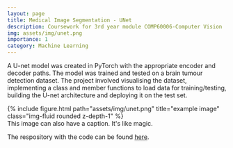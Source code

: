 ```yaml
---
layout: page
title: Medical Image Segmentation - UNet
description: Coursework for 3rd year module COMP60006-Computer Vision
img: assets/img/unet.png
importance: 1
category: Machine Learning
---
```


A U-net model was created in PyTorch with the appropriate encoder and decoder paths. The model was trained and tested on a brain tumour detection dataset. The project involved visualising the dataset, implementing a class and member functions to load data for training/testing, building the U-net architecture and deploying it on the test set.


<div class="row">
    <div class="col-sm mt-3 mt-md-0">
        {% include figure.html path="assets/img/unet.png" title="example image" class="img-fluid rounded z-depth-1" %}
    </div>
</div>
<div class="caption">
    This image can also have a caption. It's like magic.
</div>

The respository with the code can be found [here](https://github.com/krishagrawal112/UNet-BrainTumour-Detection).
